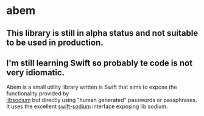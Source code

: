 # abem
## This library is still in alpha status and not suitable to be used in production.
## I'm still learning Swift so probably te code is not very idiomatic.

Abem is a small utility library written is Swift that aims to expose the functionality provided by  
[libsodium](https://github.com/jedisct1/libsodium) but directly using "human generated"
passwords or passphrases. It uses the excellent [swift-sodium](https://github.com/jedisct1/swift-sodium)
interface exposing lib sodium.
